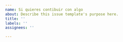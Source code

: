 ```yaml
---
name: Si quieres contibuir con algo
about: Describe this issue template's purpose here.
title: ''
labels: ''
assignees: ''

---
```



